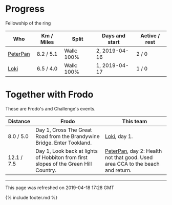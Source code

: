 
# Progress

Fellowship of the ring

| Who | Km / Miles | Split | Days and start | Active / rest |
| --- | :---: | --- | --- | --- |
| [PeterPan](users/PeterPan.md) | 8.2 / 5.1 | Walk: 100% | 2, 2019-04-16 | 2 / 0 |
| [Loki](users/Loki.md) | 6.5 / 4.0 | Walk: 100% | 1, 2019-04-17 | 1 / 0 |

# Together with Frodo

These are Frodo's and Challenge's events.

| Distance | Frodo | This team |
| --- | --- | --- |
| 8.0 / 5.0 | Day 1, Cross The Great Road from the Brandywine Bridge. Enter Tookland. |  [Loki](users/Loki.md), day 1. |
| 12.1 / 7.5 | Day 1, Look back at lights of Hobbiton from first slopes of the Green Hill Country. |  [PeterPan](users/PeterPan.md), day 2: Health not that good. Used area CCA to the beach and return. |

---
This page was refreshed on 2019-04-18 17:28 GMT

{% include footer.md %}
